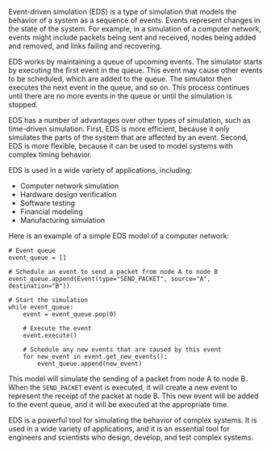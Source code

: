 Event-driven simulation (EDS) is a type of simulation that models the behavior of a system as a sequence of events. Events represent changes in the state of the system. For example, in a simulation of a computer network, events might include packets being sent and received, nodes being added and removed, and links failing and recovering.

EDS works by maintaining a queue of upcoming events. The simulator starts by executing the first event in the queue. This event may cause other events to be scheduled, which are added to the queue. The simulator then executes the next event in the queue, and so on. This process continues until there are no more events in the queue or until the simulation is stopped.

EDS has a number of advantages over other types of simulation, such as time-driven simulation. First, EDS is more efficient, because it only simulates the parts of the system that are affected by an event. Second, EDS is more flexible, because it can be used to model systems with complex timing behavior.

EDS is used in a wide variety of applications, including:

- Computer network simulation
- Hardware design verification
- Software testing
- Financial modeling
- Manufacturing simulation

Here is an example of a simple EDS model of a computer network:

```
# Event queue
event_queue = []

# Schedule an event to send a packet from node A to node B
event_queue.append(Event(type="SEND_PACKET", source="A", destination="B"))

# Start the simulation
while event_queue:
    event = event_queue.pop(0)

    # Execute the event
    event.execute()

    # Schedule any new events that are caused by this event
    for new_event in event.get_new_events():
        event_queue.append(new_event)
```

This model will simulate the sending of a packet from node A to node B. When the `SEND_PACKET` event is executed, it will create a new event to represent the receipt of the packet at node B. This new event will be added to the event queue, and it will be executed at the appropriate time.

EDS is a powerful tool for simulating the behavior of complex systems. It is used in a wide variety of applications, and it is an essential tool for engineers and scientists who design, develop, and test complex systems.